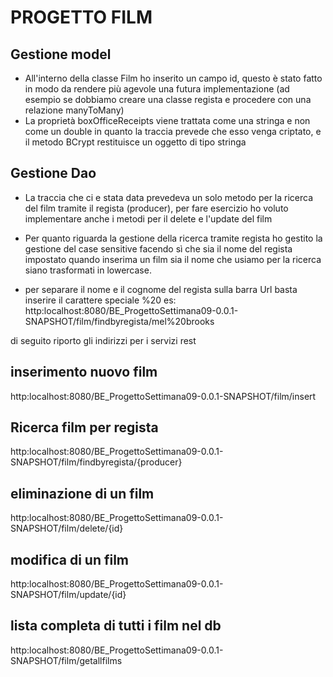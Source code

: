 # PROGETTO FILM

## Gestione model
- All'interno della classe Film ho inserito un campo id, questo è stato fatto in modo da rendere più agevole una 
futura implementazione (ad esempio se dobbiamo creare una classe regista e procedere con una relazione manyToMany)
- La proprietà boxOfficeReceipts viene trattata come una stringa e non come un double in quanto la traccia prevede
che esso venga criptato, e il metodo BCrypt restituisce un oggetto di tipo stringa

## Gestione Dao
- La traccia che ci e stata data prevedeva un solo metodo per la ricerca del film tramite il regista (producer),
 per fare esercizio ho voluto implementare anche i metodi per il delete e l'update del film
 
 - Per quanto riguarda la gestione della ricerca tramite regista ho gestito la gestione del case sensitive facendo sì
 che sia il nome del regista impostato quando inserima un film sia il nome che usiamo per la ricerca siano trasformati
 in lowercase. 
 
 - per separare il nome e il cognome del regista sulla barra Url basta inserire il carattere speciale %20
 es: http:localhost:8080/BE_ProgettoSettimana09-0.0.1-SNAPSHOT/film/findbyregista/mel%20brooks
 
 di seguito riporto gli indirizzi per i servizi rest
## inserimento nuovo film 
http:localhost:8080/BE_ProgettoSettimana09-0.0.1-SNAPSHOT/film/insert

## Ricerca film per regista 
http:localhost:8080/BE_ProgettoSettimana09-0.0.1-SNAPSHOT/film/findbyregista/{producer}

## eliminazione di un film 
http:localhost:8080/BE_ProgettoSettimana09-0.0.1-SNAPSHOT/film/delete/{id}

## modifica di un film 
http:localhost:8080/BE_ProgettoSettimana09-0.0.1-SNAPSHOT/film/update/{id}

## lista completa di tutti i film nel db 
http:localhost:8080/BE_ProgettoSettimana09-0.0.1-SNAPSHOT/film/getallfilms
